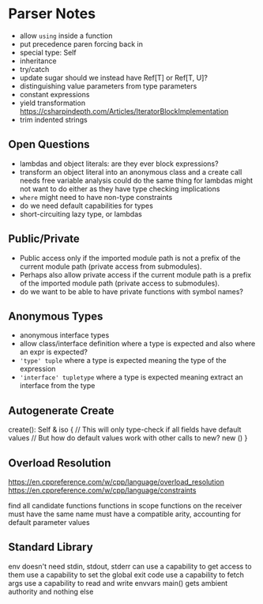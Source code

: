 # Parser Notes

* allow `using` inside a function
* put precedence paren forcing back in
* special type: Self
* inheritance
* try/catch
* update sugar
  should we instead have Ref[T] or Ref[T, U]?
* distinguishing value parameters from type parameters
* constant expressions
* yield transformation
  https://csharpindepth.com/Articles/IteratorBlockImplementation
* trim indented strings

## Open Questions

* lambdas and object literals: are they ever block expressions?
* transform an object literal into an anonymous class and a create call
  needs free variable analysis
  could do the same thing for lambdas
  might not want to do either as they have type checking implications
* `where` might need to have non-type constraints
* do we need default capabilities for types
* short-circuiting
  lazy type, or lambdas

## Public/Private

* Public access only if the imported module path is not a prefix of the current module path (private access from submodules).
* Perhaps also allow private access if the current module path is a prefix of the imported module path (private access to submodules).
* do we want to be able to have private functions with symbol names?

## Anonymous Types

* anonymous interface types
* allow class/interface definition where a type is expected
  and also where an expr is expected?
* `'type' tuple` where a type is expected
  meaning the type of the expression
* `'interface' tupletype` where a type is expected
  meaning extract an interface from the type

## Autogenerate Create

create(): Self & iso
{
  // This will only type-check if all fields have default values
  // But how do default values work with other calls to new?
  new ()
}

## Overload Resolution

https://en.cppreference.com/w/cpp/language/overload_resolution
https://en.cppreference.com/w/cpp/language/constraints

find all candidate functions
  functions in scope
  functions on the receiver
  must have the same name
  must have a compatible arity, accounting for default parameter values

## Standard Library

env doesn't need stdin, stdout, stderr
  can use a capability to get access to them
use a capability to set the global exit code
use a capability to fetch args
use a capability to read and write envvars
main() gets ambient authority and nothing else

